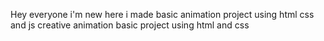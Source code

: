 Hey everyone  i'm new here i made basic animation project using html css and js
creative animation basic project using html and css
